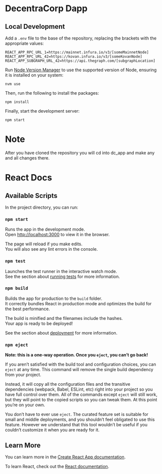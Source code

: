 # DecentraCorp Dapp

## Local Development

Add a `.env` file to the base of the repository, replacing the brackets with the appropriate values:

```
REACT_APP_RPC_URL_1=https://mainnet.infura.io/v3/[someMainnetNode]
REACT_APP_RPC_URL_42=https://kovan.infura.io/v3/[someKovanNode]
REACT_APP_SUBGRAPH_URL_42=https://api.thegraph.com/[subgraphLocation]
```

Run [Node Version Manager](https://github.com/nvm-sh/nvm) to use the supported version of Node, ensuring it is installed on your system:

```
nvm use
```

Then, run the following to install the packages:

```
npm install
```

Finally, start the development server:

```
npm start
```

# Note
 After you have cloned the repository you will cd into dc_app and make any and all changes there.
# React Docs
## Available Scripts

In the project directory, you can run:

### `npm start`

Runs the app in the development mode.\
Open [http://localhost:3000](http://localhost:3000) to view it in the browser.

The page will reload if you make edits.\
You will also see any lint errors in the console.

### `npm test`

Launches the test runner in the interactive watch mode.\
See the section about [running tests](https://facebook.github.io/create-react-app/docs/running-tests) for more information.

### `npm build`

Builds the app for production to the `build` folder.\
It correctly bundles React in production mode and optimizes the build for the best performance.

The build is minified and the filenames include the hashes.\
Your app is ready to be deployed!

See the section about [deployment](https://facebook.github.io/create-react-app/docs/deployment) for more information.

### `npm eject`

**Note: this is a one-way operation. Once you `eject`, you can’t go back!**

If you aren’t satisfied with the build tool and configuration choices, you can `eject` at any time. This command will remove the single build dependency from your project.

Instead, it will copy all the configuration files and the transitive dependencies (webpack, Babel, ESLint, etc) right into your project so you have full control over them. All of the commands except `eject` will still work, but they will point to the copied scripts so you can tweak them. At this point you’re on your own.

You don’t have to ever use `eject`. The curated feature set is suitable for small and middle deployments, and you shouldn’t feel obligated to use this feature. However we understand that this tool wouldn’t be useful if you couldn’t customize it when you are ready for it.

## Learn More

You can learn more in the [Create React App documentation](https://facebook.github.io/create-react-app/docs/getting-started).

To learn React, check out the [React documentation](https://reactjs.org/).
